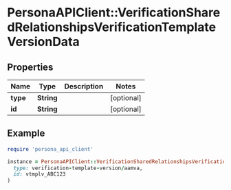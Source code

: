 # PersonaAPIClient::VerificationSharedRelationshipsVerificationTemplateVersionData

## Properties

| Name | Type | Description | Notes |
| ---- | ---- | ----------- | ----- |
| **type** | **String** |  | [optional] |
| **id** | **String** |  | [optional] |

## Example

```ruby
require 'persona_api_client'

instance = PersonaAPIClient::VerificationSharedRelationshipsVerificationTemplateVersionData.new(
  type: verification-template-version/aamva,
  id: vtmplv_ABC123
)
```

